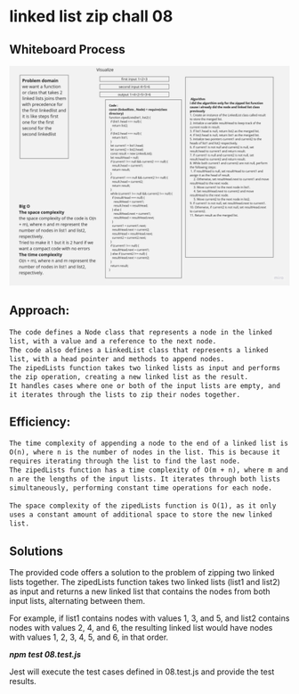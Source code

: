 # linked list zip chall 08
## Whiteboard Process
![Example Image](./image/Product%20Roadmaps(2).jpg)
## Approach:

    The code defines a Node class that represents a node in the linked list, with a value and a reference to the next node.
    The code also defines a LinkedList class that represents a linked list, with a head pointer and methods to append nodes.
    The zipedLists function takes two linked lists as input and performs the zip operation, creating a new linked list as the result.
    It handles cases where one or both of the input lists are empty, and it iterates through the lists to zip their nodes together.

## Efficiency:

    The time complexity of appending a node to the end of a linked list is O(n), where n is the number of nodes in the list. This is because it requires iterating through the list to find the last node.
    The zipedLists function has a time complexity of O(m + n), where m and n are the lengths of the input lists. It iterates through both lists simultaneously, performing constant time operations for each node.

    The space complexity of the zipedLists function is O(1), as it only uses a constant amount of additional space to store the new linked list.

## Solutions 
The provided code offers a solution to the problem of zipping two linked lists together. The zipedLists function takes two linked lists (list1 and list2) as input and returns a new linked list that contains the nodes from both input lists, alternating between them.

For example, if list1 contains nodes with values 1, 3, and 5, and list2 contains nodes with values 2, 4, and 6, the resulting linked list would have nodes with values 1, 2, 3, 4, 5, and 6, in that order.


***npm test 08.test.js***

Jest will execute the test cases defined in 08.test.js and provide the test results.